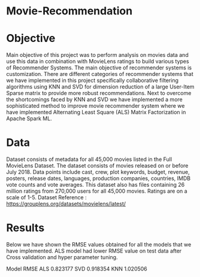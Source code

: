 # Movie-Recommendation

# Objective
Main objective of this project was to perform analysis on movies data and use this data in combination with MovieLens ratings to build various types of Recommender Systems. The main objective of recommender systems is customization. There are different categories of recommender systems that we have implemented in this project specifically collaborative filtering algorithms using KNN and SVD for dimension reduction of a large User-Item Sparse matrix to provide more robust recommendations. Next to overcome the shortcomings faced by KNN and SVD we have implemented a more sophisticated method to improve movie recommender system where we have implemented Alternating Least Square (ALS) Matrix Factorization in Apache Spark ML.


# Data 
Dataset consists of metadata for all 45,000 movies listed in the Full MovieLens Dataset. The dataset consists of movies released on or before July 2018. Data points include cast, crew, plot keywords, budget, revenue, posters, release dates, languages, production companies, countries, IMDB vote counts and vote averages. This dataset also has files containing 26 million ratings from 270,000 users for all 45,000 movies. Ratings are on a scale of 1-5. 
Dataset Reference : https://grouplens.org/datasets/movielens/latest/

# Results
Below we have shown the RMSE values obtained for all the models that we have implemented. ALS model had lower RMSE value on test data after Cross validation and hyper parameter tuning.

Model  	RMSE
ALS  	  0.823177
SVD	    0.918354
KNN	    1.020506

